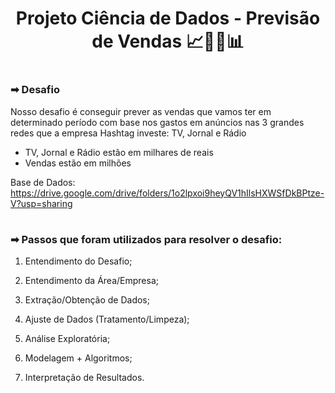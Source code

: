 #

<div>
  <h1 align="center"> Projeto Ciência de Dados - Previsão de Vendas 📈👩‍💻📊</h1>
</div>

#


<h3>➡ Desafio </h3>

Nosso desafio é conseguir prever as vendas que vamos ter em determinado período com base nos gastos em anúncios nas 3 grandes 
redes que a empresa Hashtag investe: TV, Jornal e Rádio

- TV, Jornal e Rádio estão em milhares de reais
- Vendas estão em milhões

Base de Dados: https://drive.google.com/drive/folders/1o2lpxoi9heyQV1hIlsHXWSfDkBPtze-V?usp=sharing

#

<h3>➡ Passos que foram utilizados para resolver o desafio: </h3>

1. Entendimento do Desafio;


2. Entendimento da Área/Empresa; 


3. Extração/Obtenção de Dados;


4. Ajuste de Dados (Tratamento/Limpeza);


5. Análise Exploratória;


6. Modelagem + Algoritmos;


7. Interpretação de Resultados.

# 
